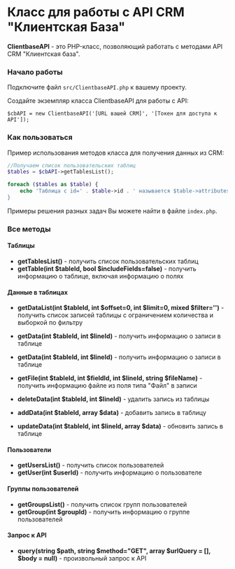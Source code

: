 # Класс для работы с API CRM "Клиентская База"

**ClientbaseAPI** - это PHP-класс, позволяющий работать с методами API CRM "Клиентская база".

### Начало работы 

Подключите файл `src/ClientbaseAPI.php` к вашему проекту.

Создайте экземпляр класса ClientbaseAPI для работы с API:


```
$cbAPI = new ClientbaseAPI('[URL вашей CRM]', '[Токен для доступа к API']);
```

### Как пользоваться

Пример использования методов класса для получения данных из CRM:

```php
//Получаем список пользовательских таблиц
$tables = $cbAPI->getTablesList();

foreach ($tables as $table) {
    echo 'Таблица с id=' . $table->id . ' называется $table->attributes->table_name . '<br/>';
}
```

Примеры решения разных задач Вы можете найти в файле `index.php`.


### Все методы

#### Таблицы

* **getTablesList()** - получить список пользовательских таблиц
* **getTable(int $tableId, bool $includeFields=false)** - получить информацию о таблице, включая информацию о полях

#### Данные в таблицах

* **getDataList(int $tableId, int $offset=0, int $limit=0, mixed $filter='')** - получить список записей таблицы c ограничением количества и выборкой по фильтру
* **getData(int $tableId, int $lineId)** - получить информацию о записи в таблице
* **getData(int $tableId, int $lineId)** - получить информацию о записи в таблице
* **getFile(int $tableId, int $fieldId, int $lineId, string $fileName)** - получить информацию файле из поля типа "Файл" в записи

* **deleteData(int $tableId, int $lineId)** - удалить запись из таблицы
* **addData(int $tableId, array $data)** - добавить запись в таблицу
* **updateData(int $tableId, int $lineId, array $data)** - обновить запись в таблице

#### Пользователи

* **getUsersList()** - получить список пользователей
* **getUser(int $userId)** - получить информацию о пользователе

#### Группы пользователей

* **getGroupsList()** - получить список групп пользователей
* **getGroup(int $groupId)** - получить информацию о группе пользователей

#### Запрос к API

* **query(string $path, string $method="GET", array $urlQuery = [], $body = null)** -   произвольный запрос к API
